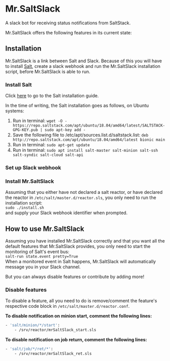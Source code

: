 # Mr.SaltSlack
A slack bot for receiving status notifications from SaltStack. 

Mr.SaltSlack offers the following features in its current state:  


## Installation
Mr.SaltSlack is a link between Salt and Slack. Because of this you will have to install [Salt](https://repo.saltstack.com/#ubuntu), create a slack webhook and run the Mr.SaltSlack installation script, before Mr.SaltSlack is able to run.  
### Install Salt
Click [here](https://repo.saltstack.com/#ubuntu) to go to the Salt installation guide.  

In the time of writing, the Salt installation goes as follows, on Ubuntu systems:

1. Run in terminal: `wget -O - https://repo.saltstack.com/apt/ubuntu/18.04/amd64/latest/SALTSTACK-GPG-KEY.pub | sudo apt-key add -`
2. Save the following file to /etc/apt/sources.list.d/saltstack.list: `deb http://repo.saltstack.com/apt/ubuntu/18.04/amd64/latest bionic main`
3. Run in terminal: `sudo apt-get update`
4. Run in terminal: `sudo apt install salt-master salt-minion salt-ssh salt-syndic salt-cloud salt-api`

### Set up Slack webhook

### Install Mr.SaltSlack
Assuming that you either have not declared a salt reactor, or have declared the reactor in `/etc/salt/master.d/reactor.sls`, you only need to run the installation script:  
`sudo ./install.sh`  
and supply your Slack webhook identifier when prompted.

## How to use Mr.SaltSlack
Assuming you have installed Mr.SaltSlack correctly and that you want all the default features that Mr.SaltSlack provides, you only need to start the monitoring of Salt's event bus:  
`salt-run state.event pretty=True`  
When a monitored event in Salt happens, Mr.SaltSlack will automatically message you in your Slack channel.  
  
But you can always disable features or contribute by adding more!

### Disable features
To disable a feature, all you need to do is remove/comment the feature's respective code block in `/etc/salt/master.d/reactor.conf`.  
  
**To disable notification on minion start, comment the following lines:**  
```bash
- 'salt/minion/*/start':
    - /srv/reactor/mrSaltSlack_start.sls
```  
**To disable notification on job return, comment the following lines:**  
```bash
- 'salt/job/*/ret/*':
    - /srv/reactor/mrSaltSlack_ret.sls
```
